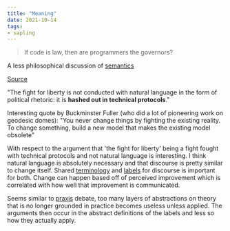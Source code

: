 ```yaml
---
title: "Meaning"
date: 2021-10-14
tags:
- sapling
---
```


> If code is law, then are programmers the governors?

A less philosophical discussion of [semantics](thoughts/semantics.md)

[Source](https://kernel.community/en/learn/module-1/meaning)

"The fight for liberty is not conducted with natural language in the form of political rhetoric: it is **hashed out in technical protocols**."

Interesting quote by Buckminster Fuller (who did a lot of pioneering work on geodesic domes): "You never change things by fighting the existing reality. To change something, build a new model that makes the existing model obsolete"

With respect to the argument that 'the fight for liberty' being a fight fought with technical protocols and not natural language is interesting. I think natural language is absolutely necessary and that discourse is pretty similar to change itself. Shared [terminology](thoughts/terminology.md) and [labels](thoughts/quantization.md) for discourse is important for both. Change can happen based off of perceived improvement which is correlated with how well that improvement is communicated.

Seems similar to [praxis](thoughts/praxis.md) debate, too many layers of abstractions on theory that is no longer grounded in practice becomes useless unless applied. The arguments then occur in the abstract definitions of the labels and less so how they actually apply. 